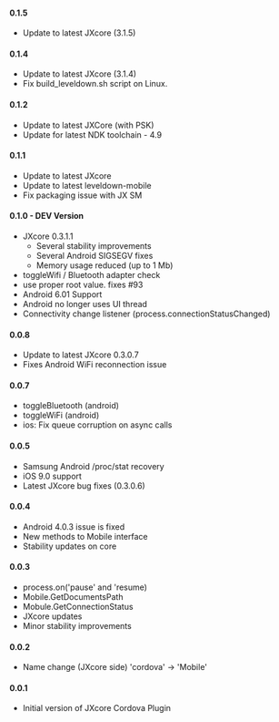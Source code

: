 #### 0.1.5

 - Update to latest JXcore (3.1.5)

#### 0.1.4

 - Update to latest JXcore (3.1.4)
 - Fix build_leveldown.sh script on Linux.

#### 0.1.2

 - Update to latest JXCore (with PSK)
 - Update for latest NDK toolchain - 4.9
 
#### 0.1.1 

 - Update to latest JXcore
 - Update to latest leveldown-mobile
 - Fix packaging issue with JX SM

#### 0.1.0 - DEV Version
 - JXcore 0.3.1.1 
   - Several stability improvements 
   - Several Android SIGSEGV fixes
   - Memory usage reduced (up to 1 Mb)
 - toggleWifi / Bluetooth adapter check
 - use proper root value. fixes #93
 - Android 6.01 Support 
 - Android no longer uses UI thread 
 - Connectivity change listener (process.connectionStatusChanged)
#### 0.0.8
 - Update to latest JXcore 0.3.0.7
 - Fixes Android WiFi reconnection issue
#### 0.0.7
 - toggleBluetooth (android)
 - toggleWiFi (android)
 - ios: Fix queue corruption on async calls
 
#### 0.0.5
 - Samsung Android /proc/stat recovery
 - iOS 9.0 support
 - Latest JXcore bug fixes (0.3.0.6)

#### 0.0.4
 - Android 4.0.3 issue is fixed
 - New methods to Mobile interface
 - Stability updates on core

#### 0.0.3 

 - process.on('pause' and 'resume)
 - Mobile.GetDocumentsPath
 - Mobule.GetConnectionStatus
 - JXcore updates
 - Minor stability improvements

#### 0.0.2 

 - Name change (JXcore side) 'cordova' -> 'Mobile'

#### 0.0.1

 - Initial version of JXcore Cordova Plugin
